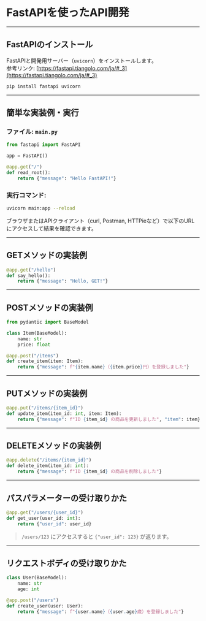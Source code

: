 # FastAPIを使ったAPI開発

---

## FastAPIのインストール

FastAPIと開発用サーバー（`uvicorn`）をインストールします。  
参考リンク: [https://fastapi.tiangolo.com/ja/#_3](https://fastapi.tiangolo.com/ja/#_3)

```bash
pip install fastapi uvicorn
```

---

## 簡単な実装例・実行

### ファイル: `main.py`

```python
from fastapi import FastAPI

app = FastAPI()

@app.get("/")
def read_root():
    return {"message": "Hello FastAPI!"}
```

### 実行コマンド:

```bash
uvicorn main:app --reload
```

ブラウザまたはAPIクライアント（curl, Postman, HTTPieなど）で以下のURLにアクセスして結果を確認できます。

---

## GETメソッドの実装例

```python
@app.get("/hello")
def say_hello():
    return {"message": "Hello, GET!"}
```

---

## POSTメソッドの実装例

```python
from pydantic import BaseModel

class Item(BaseModel):
    name: str
    price: float

@app.post("/items")
def create_item(item: Item):
    return {"message": f"{item.name}（{item.price}円）を登録しました"}
```

---

## PUTメソッドの実装例

```python
@app.put("/items/{item_id}")
def update_item(item_id: int, item: Item):
    return {"message": f"ID {item_id} の商品を更新しました", "item": item}
```

---

## DELETEメソッドの実装例

```python
@app.delete("/items/{item_id}")
def delete_item(item_id: int):
    return {"message": f"ID {item_id} の商品を削除しました"}
```

---

## パスパラメーターの受け取りかた

```python
@app.get("/users/{user_id}")
def get_user(user_id: int):
    return {"user_id": user_id}
```

> `/users/123` にアクセスすると `{"user_id": 123}` が返ります。

---

## リクエストボディの受け取りかた

```python
class User(BaseModel):
    name: str
    age: int

@app.post("/users")
def create_user(user: User):
    return {"message": f"{user.name}（{user.age}歳）を登録しました"}
```